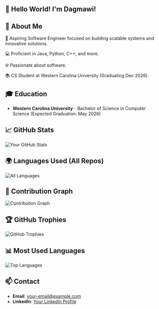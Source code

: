## 👋  Hello World! I'm Dagmawi!

## 🚀 About Me

🎯 Aspiring Software Engineer focused on building scalable systems and innovative solutions.

💻 Proficient in Java, Python, C++, and more.

🌐 Passionate about software.

📚 CS Student at Western Carolina University (Graduating Dec 2026).


## 🎓 Education

- **Western Carolina University** - Bachelor of Science in Computer Science (Expected Graduation: May 2026)


## 📈 GitHub Stats

![Your GitHub Stats](https://github-readme-stats.vercel.app/api?username=Dagmawi-a-Negatu&show_icons=true&theme=radical)

## 🌍 Languages Used (All Repos)

![All Languages](https://github-profile-summary-cards.vercel.app/api/cards/repos-per-language?username=Dagmawi-a-Negatu&theme=radical)

## 🧩 Contribution Graph

![Contribution Graph](https://github-profile-summary-cards.vercel.app/api/cards/profile-details?username=Dagmawi-a-Negatu&theme=radical)

## 🏆 GitHub Trophies

![GitHub Trophies](https://github-profile-trophy.vercel.app/?username=Dagmawi-a-Negatu&theme=radical&no-bg=true&no-frame=true)

## 📊 Most Used Languages

![Top Languages](https://github-readme-stats.vercel.app/api/top-langs/?username=Dagmawi-a-Negatu&layout=compact&theme=radical)

## 📫 Contact

- **Email**: your-email@example.com
- **LinkedIn**: [Your LinkedIn Profile](https://www.linkedin.com/in/your-profile)
